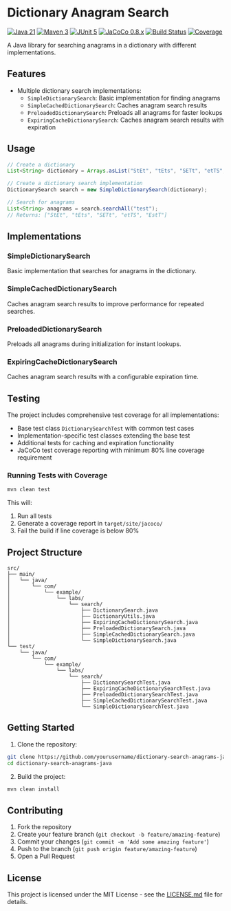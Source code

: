 # Dictionary Anagram Search

[![Java 21](https://img.shields.io/badge/Java-21-blue.svg)](https://www.java.com)
[![Maven 3](https://img.shields.io/badge/Maven-3-blue.svg)](https://maven.apache.org)
[![JUnit 5](https://img.shields.io/badge/JUnit-5-blue.svg)](https://junit.org/junit5/)
[![JaCoCo 0.8.x](https://img.shields.io/badge/JaCoCo-Coverage-blue.svg)](https://www.jacoco.org/jacoco/)
[![Build Status](https://github.com/luismr/dictionary-search-anagrams-java/actions/workflows/maven.yml/badge.svg)](https://github.com/luismr/dictionary-search-anagrams-java/actions/workflows/maven.yml)
[![Coverage](https://github.com/luismr/dictionary-search-anagrams-java/blob/main/badges/coverage.svg)](https://github.com/luismr/dictionary-search-anagrams-java/actions/workflows/maven.yml)

A Java library for searching anagrams in a dictionary with different implementations.

## Features

- Multiple dictionary search implementations:
  - `SimpleDictionarySearch`: Basic implementation for finding anagrams
  - `SimpleCachedDictionarySearch`: Caches anagram search results
  - `PreloadedDictionarySearch`: Preloads all anagrams for faster lookups
  - `ExpiringCacheDictionarySearch`: Caches anagram search results with expiration

## Usage

```java
// Create a dictionary
List<String> dictionary = Arrays.asList("StEt", "tEts", "SETt", "etTS", "EstT");

// Create a dictionary search implementation
DictionarySearch search = new SimpleDictionarySearch(dictionary);

// Search for anagrams
List<String> anagrams = search.searchAll("test");
// Returns: ["StEt", "tEts", "SETt", "etTS", "EstT"]
```

## Implementations

### SimpleDictionarySearch
Basic implementation that searches for anagrams in the dictionary.

### SimpleCachedDictionarySearch
Caches anagram search results to improve performance for repeated searches.

### PreloadedDictionarySearch
Preloads all anagrams during initialization for instant lookups.

### ExpiringCacheDictionarySearch
Caches anagram search results with a configurable expiration time.

## Testing

The project includes comprehensive test coverage for all implementations:
- Base test class `DictionarySearchTest` with common test cases
- Implementation-specific test classes extending the base test
- Additional tests for caching and expiration functionality
- JaCoCo test coverage reporting with minimum 80% line coverage requirement

### Running Tests with Coverage

```bash
mvn clean test
```

This will:
1. Run all tests
2. Generate a coverage report in `target/site/jacoco/`
3. Fail the build if line coverage is below 80%

## Project Structure

```
src/
├── main/
│   └── java/
│       └── com/
│           └── example/
│               └── labs/
│                   └── search/
│                       ├── DictionarySearch.java
│                       ├── DictionaryUtils.java
│                       ├── ExpiringCacheDictionarySearch.java
│                       ├── PreloadedDictionarySearch.java
│                       ├── SimpleCachedDictionarySearch.java
│                       └── SimpleDictionarySearch.java
└── test/
    └── java/
        └── com/
            └── example/
                └── labs/
                    └── search/
                        ├── DictionarySearchTest.java
                        ├── ExpiringCacheDictionarySearchTest.java
                        ├── PreloadedDictionarySearchTest.java
                        ├── SimpleCachedDictionarySearchTest.java
                        └── SimpleDictionarySearchTest.java
```

## Getting Started

1. Clone the repository:
```bash
git clone https://github.com/yourusername/dictionary-search-anagrams-java.git
cd dictionary-search-anagrams-java
```

2. Build the project:
```bash
mvn clean install
```

## Contributing

1. Fork the repository
2. Create your feature branch (`git checkout -b feature/amazing-feature`)
3. Commit your changes (`git commit -m 'Add some amazing feature'`)
4. Push to the branch (`git push origin feature/amazing-feature`)
5. Open a Pull Request

## License

This project is licensed under the MIT License - see the [LICENSE.md](LICENSE.md) file for details. 